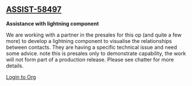 
<h2>
    <a href="https://org62.lightning.force.com/lightning/r/SSE_Assist__c/a300M000000swT9QAI/view">ASSIST-58497</a>
</h2>


<strong>Assistance with lightning component</strong>

We are working with a partner in the presales for this op (and quite a few more) to develop a lightning component to visualise the relationships between contacts. They are having a specific technical issue and need some advice. note this is presales only to demonstrate capability, the work will not form part of a production release. Please see chatter for more details.

<a href="https://login.salesforce.com/?un=mike%40conduct.demo&pw=PirateGrace1">Login to Org</a>

